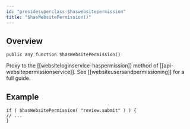 ```yaml
---
id: "presidesuperclass-$haswebsitepermission"
title: "$hasWebsitePermission()"
---
```



## Overview




```luceescript
public any function $hasWebsitePermission()
```

Proxy to the [[websiteloginservice-haspermission]] method of [[api-websitepermissionservice]].
See [[websiteusersandpermissioning]] for a full guide.


## Example


```luceescript
if ( $hasWebsitePermission( "review.submit" ) ) {
// ...
}
```

